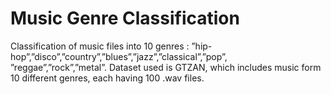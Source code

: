 # Music Genre Classification
Classification of music files into 10 genres : ”hip- hop”,”disco”,”country”,”blues”,”jazz”,”classical”,”pop”, ”reggae”,”rock”,”metal”.
Dataset used is GTZAN, which includes music form 10 different genres, each having 100 .wav files.
